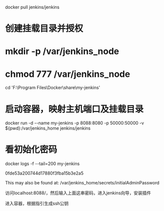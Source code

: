 docker pull jenkins/jenkins


# 创建挂载目录并授权
# mkdir -p /var/jenkins_node

# chmod 777 /var/jenkins_node

cd 'F:\Program Files\Docker\share\my-jenkins'

# 启动容器，映射主机端口及挂载目录
docker run -d --name my-jenkins -p 8088:8080 -p 50000:50000 -v ${pwd}:/var/jenkins_home jenkins/jenkins

# 看初始化密码
docker logs -f --tail=200 my-jenkins

0fde53a200744d17880f3fba15b3e2a5

This may also be found at: /var/jenkins_home/secrets/initialAdminPassword

访问localhost:8088/，然后输入上面这串密码，进入jenkins向导，安装插件

进入容器，根据指引生成ssh公钥